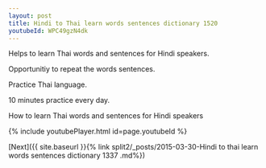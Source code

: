```yaml
---
layout: post
title: Hindi to Thai learn words sentences dictionary 1520 
youtubeId: WPC49gzN4dk
---
```

 
 
Helps to learn Thai words and sentences for Hindi speakers.

Opportunitiy to repeat the words sentences. 

Practice Thai language. 
 
10 minutes practice every day. 
 
How to learn Thai words and sentences for Hindi speakers 
 
{% include youtubePlayer.html id=page.youtubeId %}
 
 
[Next]({{ site.baseurl }}{% link  split2/_posts/2015-03-30-Hindi to thai learn words sentences dictionary 1337 .md%})
 
